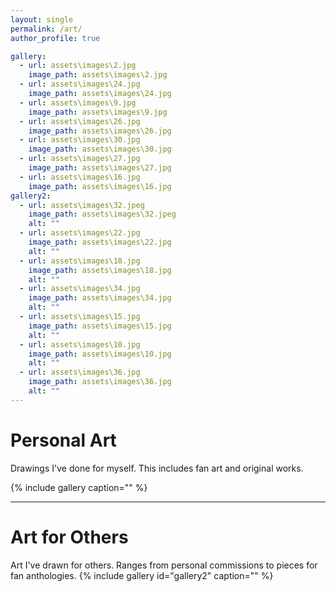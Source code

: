 ```yaml
---
layout: single
permalink: /art/
author_profile: true

gallery:
  - url: assets\images\2.jpg
    image_path: assets\images\2.jpg
  - url: assets\images\24.jpg
    image_path: assets\images\24.jpg
  - url: assets\images\9.jpg
    image_path: assets\images\9.jpg
  - url: assets\images\26.jpg
    image_path: assets\images\26.jpg
  - url: assets\images\30.jpg
    image_path: assets\images\30.jpg
  - url: assets\images\27.jpg
    image_path: assets\images\27.jpg
  - url: assets\images\16.jpg
    image_path: assets\images\16.jpg
gallery2:
  - url: assets\images\32.jpeg
    image_path: assets\images\32.jpeg
    alt: ""
  - url: assets\images\22.jpg
    image_path: assets\images\22.jpg
    alt: ""
  - url: assets\images\18.jpg
    image_path: assets\images\18.jpg
    alt: ""
  - url: assets\images\34.jpg
    image_path: assets\images\34.jpg
    alt: ""
  - url: assets\images\15.jpg
    image_path: assets\images\15.jpg
    alt: ""
  - url: assets\images\10.jpg
    image_path: assets\images\10.jpg
    alt: ""
  - url: assets\images\36.jpg
    image_path: assets\images\36.jpg
    alt: ""
---
```


#  Personal Art
Drawings I've done for myself. This includes fan art and original works.

{% include gallery caption="" %}


---
# Art for Others
Art I've drawn for others. Ranges from personal commissions to pieces for fan anthologies.
{% include gallery id="gallery2" caption="" %}
